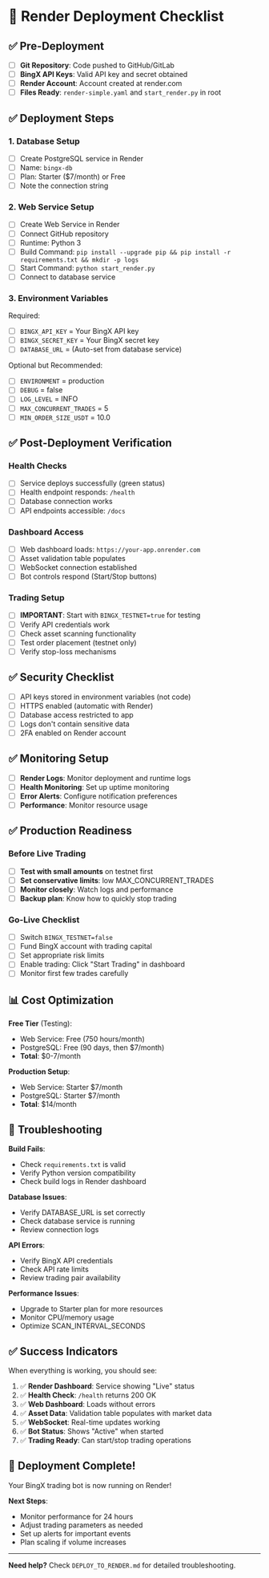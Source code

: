 # 🚀 Render Deployment Checklist

## ✅ Pre-Deployment

- [ ] **Git Repository**: Code pushed to GitHub/GitLab
- [ ] **BingX API Keys**: Valid API key and secret obtained
- [ ] **Render Account**: Account created at render.com
- [ ] **Files Ready**: `render-simple.yaml` and `start_render.py` in root

## ✅ Deployment Steps

### 1. Database Setup
- [ ] Create PostgreSQL service in Render
- [ ] Name: `bingx-db`
- [ ] Plan: Starter ($7/month) or Free
- [ ] Note the connection string

### 2. Web Service Setup  
- [ ] Create Web Service in Render
- [ ] Connect GitHub repository
- [ ] Runtime: Python 3
- [ ] Build Command: `pip install --upgrade pip && pip install -r requirements.txt && mkdir -p logs`
- [ ] Start Command: `python start_render.py`
- [ ] Connect to database service

### 3. Environment Variables
Required:
- [ ] `BINGX_API_KEY` = Your BingX API key
- [ ] `BINGX_SECRET_KEY` = Your BingX secret key
- [ ] `DATABASE_URL` = (Auto-set from database service)

Optional but Recommended:
- [ ] `ENVIRONMENT` = production
- [ ] `DEBUG` = false
- [ ] `LOG_LEVEL` = INFO
- [ ] `MAX_CONCURRENT_TRADES` = 5
- [ ] `MIN_ORDER_SIZE_USDT` = 10.0

## ✅ Post-Deployment Verification

### Health Checks
- [ ] Service deploys successfully (green status)
- [ ] Health endpoint responds: `/health`
- [ ] Database connection works
- [ ] API endpoints accessible: `/docs`

### Dashboard Access
- [ ] Web dashboard loads: `https://your-app.onrender.com`
- [ ] Asset validation table populates
- [ ] WebSocket connection established
- [ ] Bot controls respond (Start/Stop buttons)

### Trading Setup
- [ ] **IMPORTANT**: Start with `BINGX_TESTNET=true` for testing
- [ ] Verify API credentials work
- [ ] Check asset scanning functionality
- [ ] Test order placement (testnet only)
- [ ] Verify stop-loss mechanisms

## ✅ Security Checklist

- [ ] API keys stored in environment variables (not code)
- [ ] HTTPS enabled (automatic with Render)
- [ ] Database access restricted to app
- [ ] Logs don't contain sensitive data
- [ ] 2FA enabled on Render account

## ✅ Monitoring Setup

- [ ] **Render Logs**: Monitor deployment and runtime logs
- [ ] **Health Monitoring**: Set up uptime monitoring
- [ ] **Error Alerts**: Configure notification preferences
- [ ] **Performance**: Monitor resource usage

## ✅ Production Readiness

### Before Live Trading
- [ ] **Test with small amounts** on testnet first
- [ ] **Set conservative limits**: low MAX_CONCURRENT_TRADES
- [ ] **Monitor closely**: Watch logs and performance
- [ ] **Backup plan**: Know how to quickly stop trading

### Go-Live Checklist  
- [ ] Switch `BINGX_TESTNET=false`
- [ ] Fund BingX account with trading capital
- [ ] Set appropriate risk limits
- [ ] Enable trading: Click "Start Trading" in dashboard
- [ ] Monitor first few trades carefully

## 📊 Cost Optimization

**Free Tier** (Testing):
- Web Service: Free (750 hours/month)
- PostgreSQL: Free (90 days, then $7/month)
- **Total**: $0-7/month

**Production Setup**:
- Web Service: Starter $7/month
- PostgreSQL: Starter $7/month  
- **Total**: $14/month

## 🚨 Troubleshooting

**Build Fails**:
- Check `requirements.txt` is valid
- Verify Python version compatibility
- Check build logs in Render dashboard

**Database Issues**:
- Verify DATABASE_URL is set correctly
- Check database service is running
- Review connection logs

**API Errors**:
- Verify BingX API credentials
- Check API rate limits
- Review trading pair availability

**Performance Issues**:
- Upgrade to Starter plan for more resources
- Monitor CPU/memory usage
- Optimize SCAN_INTERVAL_SECONDS

## ✅ Success Indicators

When everything is working, you should see:

1. ✅ **Render Dashboard**: Service showing "Live" status
2. ✅ **Health Check**: `/health` returns 200 OK
3. ✅ **Web Dashboard**: Loads without errors
4. ✅ **Asset Data**: Validation table populates with market data
5. ✅ **WebSocket**: Real-time updates working
6. ✅ **Bot Status**: Shows "Active" when started
7. ✅ **Trading Ready**: Can start/stop trading operations

## 🎉 Deployment Complete!

Your BingX trading bot is now running on Render! 

**Next Steps**:
- Monitor performance for 24 hours
- Adjust trading parameters as needed
- Set up alerts for important events
- Plan scaling if volume increases

---

**Need help?** Check `DEPLOY_TO_RENDER.md` for detailed troubleshooting.